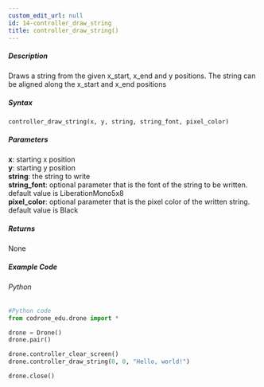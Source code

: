 ```yaml
---
custom_edit_url: null
id: 14-controller_draw_string
title: controller_draw_string()
---
```


##### Description

Draws a string from the given x_start, x_end and y positions. The string can be aligned along the x_start and x_end positions

##### Syntax
```controller_draw_string(x, y, string, string_font, pixel_color)``` <br />

##### Parameters

**x**: starting x position <br />
**y**: starting y position <br />
**string**: the string to write <br />
**string_font**: optional parameter that is the font of the string to be written. default value is LiberationMono5x8 <br />
**pixel_color**: optional parameter that is the pixel color of the written string. default value is Black <br />

##### Returns

None

##### Example Code
###### Python
```python
#Python code
from codrone_edu.drone import *

drone = Drone()
drone.pair()

drone.controller_clear_screen()
drone.controller_draw_string(0, 0, "Hello, world!")

drone.close()

```